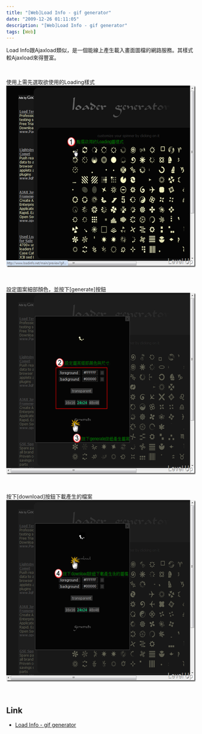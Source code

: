 ```yaml
---
title: "[Web]Load Info - gif generator"
date: "2009-12-26 01:11:05"
description: "[Web]Load Info - gif generator"
tags: [Web]
---
```


<p>Load Info跟Ajaxload類似，是一個能線上產生載入畫面圖檔的網路服務。其樣式較Ajaxload來得豐富。</p>  <p> </p>  <p>使用上需先選取欲使用的Loading樣式   <br /><img style="border-right-width: 0px; display: inline; border-top-width: 0px; border-bottom-width: 0px; border-left-width: 0px" title="image" border="0" alt="image" src="\images\posts\12676\image_thumb.png" width="583" height="484" /></a> </p>  <p> </p>  <p>設定圖案細部顏色，並按下[generate]按鈕   <br /><a href="http://files.dotblogs.com.tw/larrynung/0912/Web_B30F/image_4.png" rel="lightbox"><img style="border-right-width: 0px; display: inline; border-top-width: 0px; border-bottom-width: 0px; border-left-width: 0px" title="image" border="0" alt="image" src="\images\posts\12676\image_thumb_1.png" width="583" height="484" /></a> </p>  <p> </p>  <p>按下[download]按鈕下載產生的檔案   <br /><a href="http://files.dotblogs.com.tw/larrynung/0912/Web_B30F/image_6.png" rel="lightbox"><img style="border-right-width: 0px; display: inline; border-top-width: 0px; border-bottom-width: 0px; border-left-width: 0px" title="image" border="0" alt="image" src="\images\posts\12676\image_thumb_2.png" width="583" height="484" /></a> </p>  <p> </p>  <h2>Link</h2>  <ul>   <li><a href="http://www.loadinfo.net/" target="_blank">Load Info - gif generator </li> </ul>
